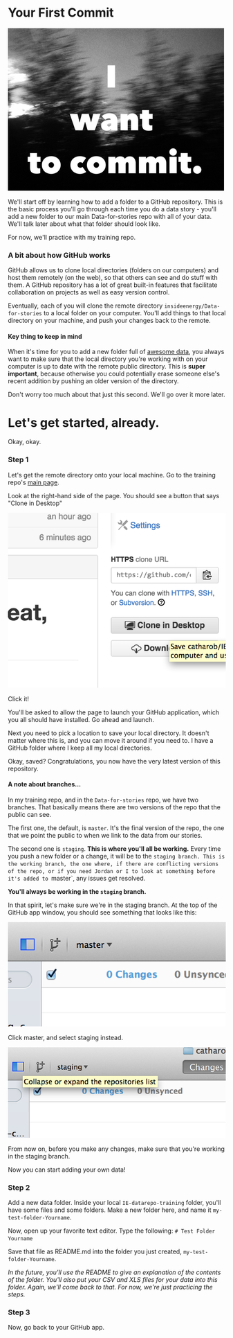 # Your First Commit

![](/images/i-want-to-commit.jpg)

We'll start off by learning how to add a folder to a GitHub repository. This is the basic process you'll go through each time you do a data story - you'll add a new folder to our main Data-for-stories repo with all of your data. We'll talk later about what that folder should look like.

For now, we'll practice with my training repo. 

### A bit about how GitHub works

GitHub allows us to clone local directories (folders on our computers) and host them remotely (on the web), so that others can see and do stuff with them. A GitHub repository has a lot of great built-in features that facilitate collaboration on projects as well as easy version control.

Eventually, each of you will clone the remote directory `insideenergy/Data-for-stories` to a local folder on your computer. You'll add things to that local directory on your machine, and push your changes back to the remote.

#### Key thing to keep in mind

When it's time for you to add a new folder full of [awesome data](http://137.189.35.203/WebUI/CatDatabase/catData.html), you always want to make sure that the local directory you're working with on your computer is up to date with the remote public directory. This is **super important**, because otherwise you could potentially erase someone else's recent addition by pushing an older version of the directory. 

Don't worry too much about that just this second. We'll go over it more later. 

# Let's get started, already.

Okay, okay.

### Step 1

Let's get the remote directory onto your local machine. Go to the training repo's [main page](https://github.com/catharob/IE-datarepo-training).

Look at the right-hand side of the page. You should see a button that says "Clone in Desktop"

![](/images/clone.png)

Click it!

You'll be asked to allow the page to launch your GitHub application, which you all should have installed. Go ahead and launch. 

Next you need to pick a location to save your local directory. It doesn't matter where this is, and you can move it around if you need to. I have a GitHub folder where I keep all my local directories. 

Okay, saved? Congratulations, you now have the very latest version of this repository. 

#### A note about branches...

In my training repo, and in the `Data-for-stories` repo, we have two branches. That basically means there are two versions of the repo that the public can see. 

The first one, the default, is `master`. It's the final version of the repo, the one that we point the public to when we link to the data from our stories. 

The second one is `staging`. **This is where you'll all be working.** Every time you push a new folder or a change, it will be to the `staging branch. This is the working branch, the one where, if there are conflicting versions of the repo, or if you need Jordan or I to look at something before it's added to `master`, any issues get resolved. 

**You'll always be working in the `staging` branch.**

In that spirit, let's make sure we're in the staging branch. At the top of the GitHub app window, you should see something that looks like this:

![](/images/master.png)

Click master, and select staging instead. 

![](/images/staging.png)

From now on, before you make any changes, make sure that you're working in the staging branch. 

Now you can start adding your own data! 

### Step 2

Add a new data folder. Inside your local `IE-datarepo-training` folder, you'll have some files and some folders. Make a new folder here, and name it `my-test-folder-Yourname`.

Now, open up your favorite text editor. Type the following: `# Test Folder Yourname`

Save that file as README.md into the folder you just created, `my-test-folder-Yourname`.

*In the future, you'll use the README to give an explanation of the contents of the folder. You'll also put your CSV and XLS files for your data into this folder.  Again, we'll come back to that. For now, we're just practicing the steps.*

### Step 3

Now, go back to your GitHub app. 